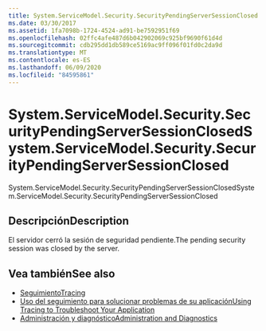 ```yaml
---
title: System.ServiceModel.Security.SecurityPendingServerSessionClosed
ms.date: 03/30/2017
ms.assetid: 1fa7098b-1724-4524-ad91-be7592951f69
ms.openlocfilehash: 02ffc4afe487d6b042902069c925bf9690f61d4d
ms.sourcegitcommit: cdb295dd1db589ce5169ac9ff096f01fd0c2da9d
ms.translationtype: MT
ms.contentlocale: es-ES
ms.lasthandoff: 06/09/2020
ms.locfileid: "84595861"
---
```

# <a name="systemservicemodelsecuritysecuritypendingserversessionclosed"></a><span data-ttu-id="fb014-102">System.ServiceModel.Security.SecurityPendingServerSessionClosed</span><span class="sxs-lookup"><span data-stu-id="fb014-102">System.ServiceModel.Security.SecurityPendingServerSessionClosed</span></span>
<span data-ttu-id="fb014-103">System.ServiceModel.Security.SecurityPendingServerSessionClosed</span><span class="sxs-lookup"><span data-stu-id="fb014-103">System.ServiceModel.Security.SecurityPendingServerSessionClosed</span></span>  
  
## <a name="description"></a><span data-ttu-id="fb014-104">Descripción</span><span class="sxs-lookup"><span data-stu-id="fb014-104">Description</span></span>  
 <span data-ttu-id="fb014-105">El servidor cerró la sesión de seguridad pendiente.</span><span class="sxs-lookup"><span data-stu-id="fb014-105">The pending security session was closed by the server.</span></span>  
  
## <a name="see-also"></a><span data-ttu-id="fb014-106">Vea también</span><span class="sxs-lookup"><span data-stu-id="fb014-106">See also</span></span>

- [<span data-ttu-id="fb014-107">Seguimiento</span><span class="sxs-lookup"><span data-stu-id="fb014-107">Tracing</span></span>](index.md)
- [<span data-ttu-id="fb014-108">Uso del seguimiento para solucionar problemas de su aplicación</span><span class="sxs-lookup"><span data-stu-id="fb014-108">Using Tracing to Troubleshoot Your Application</span></span>](using-tracing-to-troubleshoot-your-application.md)
- [<span data-ttu-id="fb014-109">Administración y diagnóstico</span><span class="sxs-lookup"><span data-stu-id="fb014-109">Administration and Diagnostics</span></span>](../index.md)
